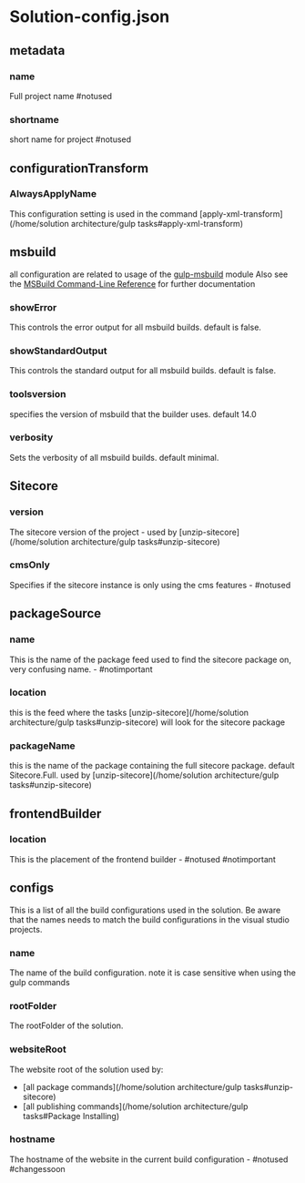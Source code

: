 # Solution-config.json

## metadata

### name
Full project name #notused
### shortname
short name for project #notused

## configurationTransform

### AlwaysApplyName
This configuration setting is used in the command [apply-xml-transform](/home/solution architecture/gulp tasks#apply-xml-transform)

## msbuild
all configuration are related to usage of the [gulp-msbuild](https://github.com/hoffi/gulp-msbuild) module
Also see the [MSBuild Command-Line Reference](https://msdn.microsoft.com/en-us/library/ms164311.aspx) for further documentation

### showError
This controls the error output for all msbuild builds. default is false.

### showStandardOutput 
This controls the standard output for all msbuild builds. default is false.

### toolsversion 
specifies the version of msbuild that the builder uses. default 14.0

### verbosity
Sets the verbosity of all msbuild builds. default minimal.

## Sitecore

### version 
The sitecore version of the project - used by [unzip-sitecore](/home/solution architecture/gulp tasks#unzip-sitecore)

### cmsOnly 
Specifies if the sitecore instance is only using the cms features - #notused

## packageSource

### name
This is the name of the package feed used to find the sitecore package on, very confusing name. - #notimportant

### location
this is the feed where the tasks [unzip-sitecore](/home/solution architecture/gulp tasks#unzip-sitecore) will look for the sitecore package 

### packageName
this is the name of the package containing the full sitecore package. default Sitecore.Full. used by [unzip-sitecore](/home/solution architecture/gulp tasks#unzip-sitecore)

## frontendBuilder

### location
This is the placement of the frontend builder - #notused #notimportant

## configs
This is a list of all the build configurations used in the solution.
Be aware that the names needs to match the build configurations in the visual studio projects.

### name
The name of the build configuration. note it is case sensitive when using the gulp commands

### rootFolder
The rootFolder of the solution. 

### websiteRoot
The website root of the solution
used by:
* [all package commands](/home/solution architecture/gulp tasks#unzip-sitecore)
* [all publishing commands](/home/solution architecture/gulp tasks#Package Installing)

### hostname
The hostname of the website in the current build configuration - #notused #changessoon

